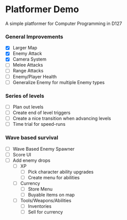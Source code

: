 # Platformer Demo
A simple platformer for Computer Programming in D127

### General Improvements
- [x] Larger Map
- [x] Enemy Attack
- [x] Camera System
- [ ] Melee Attacks
- [ ] Range Attacks
- [ ] Enemy/Player Health
- [ ] Generalize Enemy for multiple Enemy types

### Series of levels
- [ ] Plan out levels
- [ ] Create end of level triggers
- [ ] Create a nice transition when advancing levels
- [ ] Time trial for speed-runs

### Wave based survival
- [ ] Wave Based Enemy Spawner
- [ ] Score UI
- [ ] Add enemy drops
  - [ ] XP
    - [ ] Pick character ability upgrades
    - [ ] Create menu for abilities
  - [ ] Currency
    - [ ] Store Menu
    - [ ] Buyable items on map
  - [ ] Tools/Weapons/Abilities
    - [ ] Inventories
    - [ ] Sell for currency